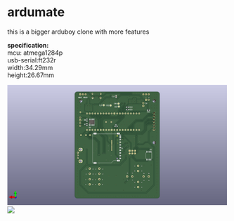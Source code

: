 # ardumate
this is a bigger arduboy clone with more features

**specification:**\
mcu: atmega1284p\
usb-serial:ft232r\
width:34.29mm\
height:26.67mm

<img src="./ardumate/ardumate-b.png" width="500">
<img src="./ardumate/ardumate-f.jpg" width="500">
